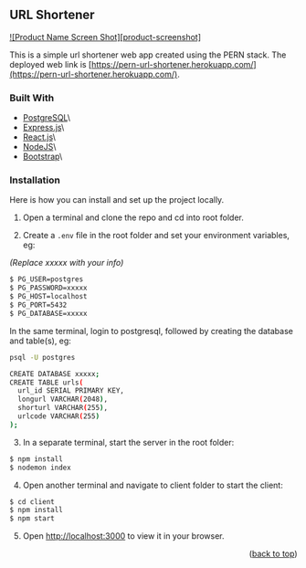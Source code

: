 <div id="top"></div>

## URL Shortener

[![Product Name Screen Shot][product-screenshot]](https://pern-url-shortener.herokuapp.com/)

This is a simple url shortener web app created using the PERN stack. The deployed web link is [https://pern-url-shortener.herokuapp.com/](https://pern-url-shortener.herokuapp.com/).

### Built With

* [PostgreSQL](https://www.postgresql.org/)\
* [Express.js](https://expressjs.com/)\
* [React.js](https://reactjs.org/)\
* [NodeJS](https://nodejs.org/en/)\
* [Bootstrap](https://getbootstrap.com)\

### Installation

Here is how you can install and set up the project locally.

1. Open a terminal and clone the repo and cd into root folder.

2. Create a `.env` file in the root folder and set your environment variables, eg:

*(Replace xxxxx with your info)*

```sh
$ PG_USER=postgres
$ PG_PASSWORD=xxxxx
$ PG_HOST=localhost
$ PG_PORT=5432
$ PG_DATABASE=xxxxx
```

In the same terminal, login to postgresql, followed by creating the database and table(s), eg:

```sh
psql -U postgres
```

```sh
CREATE DATABASE xxxxx;
CREATE TABLE urls(
  url_id SERIAL PRIMARY KEY,
  longurl VARCHAR(2048),
  shorturl VARCHAR(255),
  urlcode VARCHAR(255)
);
```

3. In a separate terminal, start the server in the root folder:

```sh
$ npm install
$ nodemon index
```

4. Open another terminal and navigate to client folder to start the client:

```sh
$ cd client
$ npm install
$ npm start
```

5. Open [http://localhost:3000](http://localhost:3000) to view it in your browser.

<p align="right">(<a href="#top">back to top</a>)</p>
